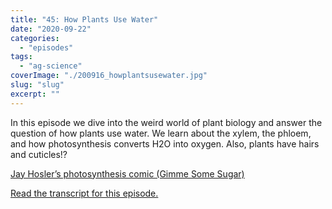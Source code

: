 ```yaml
---
title: "45: How Plants Use Water"
date: "2020-09-22"
categories: 
  - "episodes"
tags: 
  - "ag-science"
coverImage: "./200916_howplantsusewater.jpg"
slug: "slug"
excerpt: ""
---
```


In this episode we dive into the weird world of plant biology and answer the question of how plants use water. We learn about the xylem, the phloem, and how photosynthesis converts H2O into oxygen. Also, plants have hairs and cuticles!?

[Jay Hosler’s photosynthesis comic (Gimme Some Sugar)](http://www.jayhosler.com/jshblog/?p=937)

[Read the transcript for this episode.](https://www.onetogrowonpod.com/45-how-plants-use-water-transcript/)
